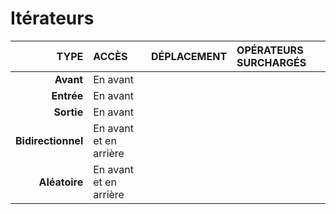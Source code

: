 # Itérateurs

|TYPE|ACCÈS|DÉPLACEMENT|OPÉRATEURS SURCHARGÉS|
|--:|:--|:--|:--|
|**Avant**|En avant|||
|**Entrée**|En avant|||
|**Sortie**|En avant|||
|**Bidirectionnel**|En avant et en arrière|||
|**Aléatoire**|En avant et en arrière|||
